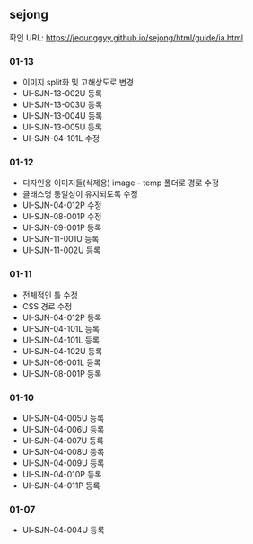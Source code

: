 ## sejong

확인 URL: https://jeounggyy.github.io/sejong/html/guide/ia.html


### 01-13
- 이미지 split화 및 고해상도로 변경
- UI-SJN-13-002U 등록
- UI-SJN-13-003U 등록
- UI-SJN-13-004U 등록
- UI-SJN-13-005U 등록
- UI-SJN-04-101L 수정

### 01-12
- 디자인용 이미지들(삭제용) image - temp 폴더로 경로 수정
- 클래스명 통일성이 유지되도록 수정
- UI-SJN-04-012P 수정
- UI-SJN-08-001P 수정
- UI-SJN-09-001P 등록
- UI-SJN-11-001U 등록
- UI-SJN-11-002U 등록

### 01-11
- 전체적인 틀 수정
- CSS 경로 수정
- UI-SJN-04-012P 등록
- UI-SJN-04-101L 등록
- UI-SJN-04-101L 등록
- UI-SJN-04-102U 등록
- UI-SJN-06-001L 등록
- UI-SJN-08-001P 등록

### 01-10
- UI-SJN-04-005U 등록
- UI-SJN-04-006U 등록
- UI-SJN-04-007U 등록
- UI-SJN-04-008U 등록
- UI-SJN-04-009U 등록
- UI-SJN-04-010P 등록
- UI-SJN-04-011P 등록

### 01-07
- UI-SJN-04-004U 등록
